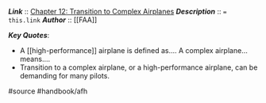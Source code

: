 ***Link***      :: [Chapter 12: Transition to Complex Airplanes](https://www.faa.gov/sites/faa.gov/files/regulations_policies/handbooks_manuals/aviation/airplane_handbook/13_afh_ch12.pdf)
***Description***      :: `= this.link`
***Author*** :: [[FAA]]

***Key Quotes***:
* A [[high-performance]] airplane is defined as.... A complex airplane... means....
* Transition to a complex airplane, or a high-performance airplane, can be demanding for many pilots.

#source #handbook/afh 
